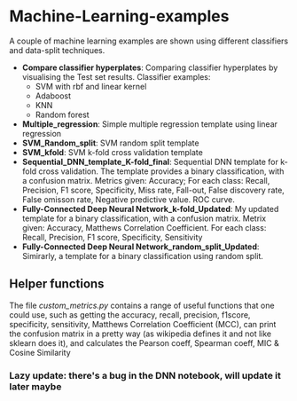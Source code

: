 # Machine-Learning-examples
A couple of machine learning examples are shown using different classifiers and data-split techniques.

- **Compare classifier hyperplates**: Comparing classifier hyperplates by visualising the Test set results. Classifier examples:
  * SVM with rbf and linear kernel
  * Adaboost
  * KNN
  * Random forest
 - **Multiple_regression**: Simple multiple regression template using linear regression
 - **SVM_Random_split**: SVM random split template
 - **SVM_kfold**: SVM k-fold cross validation template
 - **Sequential_DNN_template_K-fold_final**: Sequential DNN template for k-fold cross validation. The template provides a binary classification, with a confusion matrix. Metrics given: Accuracy; For each class: Recall, Precision, F1 score, Specificity, Miss rate, Fall-out, False discovery rate, False omisson rate, Negative predictive value. ROC curve.
 - **Fully-Connected Deep Neural Network_k-fold_Updated**: My updated template for a binary classification, with a confusion matrix. Metrix given: Accuracy, Matthews Correlation Coefficient. For each class: Recall, Precision, F1 score, Specificity, Sensitivity
  - **Fully-Connected Deep Neural Network_random_split_Updated**: Simirarly, a template for a binary classification using random split.

## Helper functions
The file *custom_metrics.py* contains a range of useful functions that one could use, such as getting the accuracy, recall, precision, f1score, specificity, sensitivity, Matthews Correlation Coefficient (MCC), can print the confusion matrix in a pretty way (as wikipedia defines it and not like sklearn does it), and calculates the Pearson coeff, Spearman coeff, MIC & Cosine Similarity

### Lazy update: there's a bug in the DNN notebook, will update it later maybe


